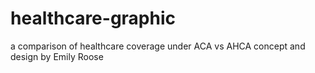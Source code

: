 # healthcare-graphic
a comparison of healthcare coverage under ACA vs AHCA
concept and design by Emily Roose
